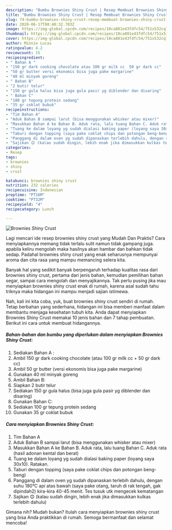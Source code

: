```yaml
---
description: "Bumbu Brownies Shiny Crust | Resep Membuat Brownies Shiny Crust Yang Paling Enak"
title: "Bumbu Brownies Shiny Crust | Resep Membuat Brownies Shiny Crust Yang Paling Enak"
slug: 74-bumbu-brownies-shiny-crust-resep-membuat-brownies-shiny-crust-yang-paling-enak
date: 2020-06-17T08:40:32.703Z
image: https://img-global.cpcdn.com/recipes/10ca801e43fdfc54/751x532cq70/brownies-shiny-crust-foto-resep-utama.jpg
thumbnail: https://img-global.cpcdn.com/recipes/10ca801e43fdfc54/751x532cq70/brownies-shiny-crust-foto-resep-utama.jpg
cover: https://img-global.cpcdn.com/recipes/10ca801e43fdfc54/751x532cq70/brownies-shiny-crust-foto-resep-utama.jpg
author: Minnie Lucas
ratingvalue: 4.2
reviewcount: 15
recipeingredient:
- " Bahan A "
- "150 gr dark cooking chocolate atau 100 gr milk cc  50 gr dark cc"
- "50 gr butter versi ekonomis bisa juga pake margarine"
- "40 ml minyak goreng"
- " Bahan B"
- "2 butir telur"
- "150 gr gula halus bisa juga gula pasir yg diblender dan disaring"
- " Bahan C"
- "100 gr tepung protein sedang"
- "35 gr coklat bubuk"
recipeinstructions:
- "Tim Bahan A"
- "Aduk Bahan B sampai larut (bisa menggunakan whisker atau mixer)"
- "Masukkan Bahan A ke Bahan B. Aduk rata, lalu tuang Bahan C. Aduk rata (hasil adonan kental dan berat)"
- "Tuang ke dalam loyang yg sudah dialasi baking paper (loyang saya 30x10). Ratakan."
- "Taburi dengan topping (saya pake coklat chips dan potongan beng-beng)"
- "Panggang di dalam oven yg sudah dipanaskan terlebih dahulu, dengan suhu 180°C api atas bawah (saya pake otang, taruh di rak tengah, gak dipindah2) kira-kira 40-45 menit. Tes tusuk utk mengecek kematangan"
- "Sajikan 😊 (kalau sudah dingin, lebih enak jika dimasukkan kulkas terlebih dahulu)"
categories:
- Resep
tags:
- brownies
- shiny
- crust

katakunci: brownies shiny crust 
nutrition: 232 calories
recipecuisine: Indonesian
preptime: "PT16M"
cooktime: "PT32M"
recipeyield: "4"
recipecategory: Lunch

---
```



![Brownies Shiny Crust](https://img-global.cpcdn.com/recipes/10ca801e43fdfc54/751x532cq70/brownies-shiny-crust-foto-resep-utama.jpg)

Lagi mencari ide resep brownies shiny crust yang Mudah Dan Praktis? Cara menyiapkannya memang tidak terlalu sulit namun tidak gampang juga. apabila keliru mengolah maka hasilnya akan hambar dan bahkan tidak sedap. Padahal brownies shiny crust yang enak seharusnya mempunyai aroma dan cita rasa yang mampu memancing selera kita.

Banyak hal yang sedikit banyak berpengaruh terhadap kualitas rasa dari brownies shiny crust, pertama dari jenis bahan, kemudian pemilihan bahan segar, sampai cara mengolah dan menyajikannya. Tak perlu pusing jika mau menyiapkan brownies shiny crust enak di rumah, karena asal sudah tahu triknya maka hidangan ini mampu menjadi sajian istimewa.




Nah, kali ini kita coba, yuk, buat brownies shiny crust sendiri di rumah. Tetap berbahan yang sederhana, hidangan ini bisa memberi manfaat dalam membantu menjaga kesehatan tubuh kita. Anda dapat menyiapkan Brownies Shiny Crust memakai 10 jenis bahan dan 7 tahap pembuatan. Berikut ini cara untuk membuat hidangannya.

<!--inarticleads1-->

##### Bahan-bahan dan bumbu yang diperlukan dalam menyiapkan Brownies Shiny Crust:

1. Sediakan  Bahan A :
1. Ambil 150 gr dark cooking chocolate (atau 100 gr milk cc + 50 gr dark cc)
1. Ambil 50 gr butter (versi ekonomis bisa juga pake margarine)
1. Gunakan 40 ml minyak goreng
1. Ambil  Bahan B:
1. Siapkan 2 butir telur
1. Sediakan 150 gr gula halus (bisa juga gula pasir yg diblender dan disaring)
1. Gunakan  Bahan C:
1. Sediakan 100 gr tepung protein sedang
1. Gunakan 35 gr coklat bubuk




<!--inarticleads2-->

##### Cara menyiapkan Brownies Shiny Crust:

1. Tim Bahan A
1. Aduk Bahan B sampai larut (bisa menggunakan whisker atau mixer)
1. Masukkan Bahan A ke Bahan B. Aduk rata, lalu tuang Bahan C. Aduk rata (hasil adonan kental dan berat)
1. Tuang ke dalam loyang yg sudah dialasi baking paper (loyang saya 30x10). Ratakan.
1. Taburi dengan topping (saya pake coklat chips dan potongan beng-beng)
1. Panggang di dalam oven yg sudah dipanaskan terlebih dahulu, dengan suhu 180°C api atas bawah (saya pake otang, taruh di rak tengah, gak dipindah2) kira-kira 40-45 menit. Tes tusuk utk mengecek kematangan
1. Sajikan 😊 (kalau sudah dingin, lebih enak jika dimasukkan kulkas terlebih dahulu)




Gimana nih? Mudah bukan? Itulah cara menyiapkan brownies shiny crust yang bisa Anda praktikkan di rumah. Semoga bermanfaat dan selamat mencoba!
